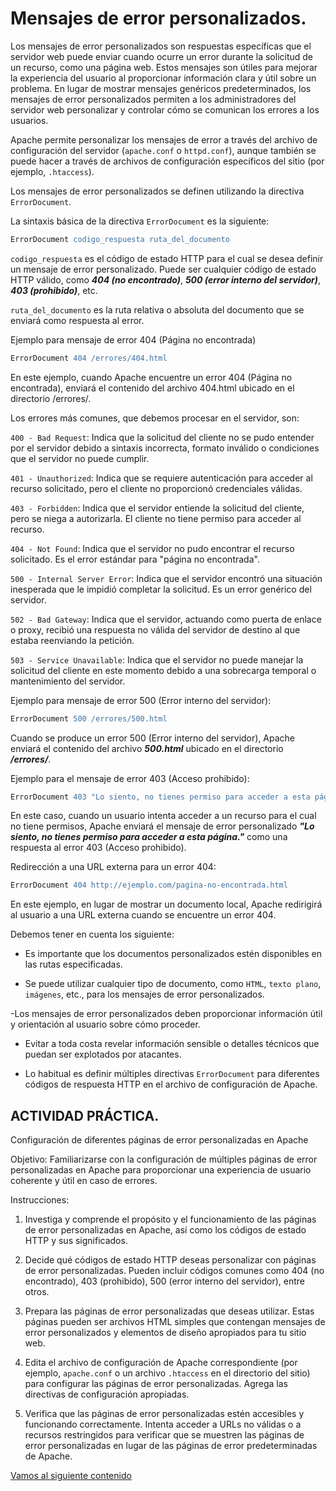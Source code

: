 # Mensajes de error personalizados.

Los mensajes de error personalizados son respuestas específicas que el servidor web puede enviar cuando ocurre un error durante la solicitud de un recurso, como una página web. Estos mensajes son útiles para mejorar la experiencia del usuario al proporcionar información clara y útil sobre un problema. En lugar de mostrar mensajes genéricos predeterminados, los mensajes de error personalizados permiten a los administradores del servidor web personalizar y controlar cómo se comunican los errores a los usuarios.

Apache permite personalizar los mensajes de error a través del archivo de configuración del servidor (`apache.conf` o `httpd.conf`), aunque también se puede hacer a través de archivos de configuración específicos del sitio (por ejemplo, `.htaccess`). 

Los mensajes de error personalizados se definen utilizando la directiva `ErrorDocument`.

La sintaxis básica de la directiva `ErrorDocument` es la siguiente:

```apache
ErrorDocument codigo_respuesta ruta_del_documento
```

`codigo_respuesta` es el código de estado HTTP para el cual se desea definir un mensaje de error personalizado. Puede ser cualquier código de estado HTTP válido, como ***404 (no encontrado)***, ***500 (error interno del servidor)***, ***403 (prohibido)***, etc.

`ruta_del_documento` es la ruta relativa o absoluta del documento que se enviará como respuesta al error. 

Ejemplo para mensaje de error 404 (Página no encontrada)
```apache
ErrorDocument 404 /errores/404.html
```

En este ejemplo, cuando Apache encuentre un error 404 (Página no encontrada), enviará el contenido del archivo 404.html ubicado en el directorio /errores/.

Los errores más comunes, que debemos procesar en el servidor, son:

`400 - Bad Request`: Indica que la solicitud del cliente no se pudo entender por el servidor debido a sintaxis incorrecta, formato inválido o condiciones que el servidor no puede cumplir.

`401 - Unauthorized`: Indica que se requiere autenticación para acceder al recurso solicitado, pero el cliente no proporcionó credenciales válidas.

`403 - Forbidden`: Indica que el servidor entiende la solicitud del cliente, pero se niega a autorizarla. El cliente no tiene permiso para acceder al recurso.

`404 - Not Found`: Indica que el servidor no pudo encontrar el recurso solicitado. Es el error estándar para "página no encontrada".

`500 - Internal Server Error`: Indica que el servidor encontró una situación inesperada que le impidió completar la solicitud. Es un error genérico del servidor.

`502 - Bad Gateway`: Indica que el servidor, actuando como puerta de enlace o proxy, recibió una respuesta no válida del servidor de destino al que estaba reenviando la petición.

`503 - Service Unavailable`: Indica que el servidor no puede manejar la solicitud del cliente en este momento debido a una sobrecarga temporal o mantenimiento del servidor.


Ejemplo para mensaje de error 500 (Error interno del servidor):
```apache
ErrorDocument 500 /errores/500.html
```

Cuando se produce un error 500 (Error interno del servidor), Apache enviará el contenido del archivo ***500.html*** ubicado en el directorio ***/errores/***.

Ejemplo para el mensaje de error 403 (Acceso prohibido):
```apache
ErrorDocument 403 "Lo siento, no tienes permiso para acceder a esta página."
```

En este caso, cuando un usuario intenta acceder a un recurso para el cual no tiene permisos, Apache enviará el mensaje de error personalizado ***"Lo siento, no tienes permiso para acceder a esta página."*** como una respuesta al error 403 (Acceso prohibido).

Redirección a una URL externa para un error 404:

```apache
ErrorDocument 404 http://ejemplo.com/pagina-no-encontrada.html
```

En este ejemplo, en lugar de mostrar un documento local, Apache redirigirá al usuario a una URL externa cuando se encuentre un error 404.


Debemos tener en cuenta los siguiente:

- Es importante que los documentos personalizados estén disponibles en las rutas especificadas.

- Se puede utilizar cualquier tipo de documento, como `HTML`, `texto plano`, `imágenes`, etc., para los mensajes de error personalizados.

-Los mensajes de error personalizados deben proporcionar información útil y orientación al usuario sobre cómo proceder.

- Evitar a toda costa revelar información sensible o detalles técnicos que puedan ser explotados por atacantes.

- Lo habitual es definir múltiples directivas `ErrorDocument` para diferentes códigos de respuesta HTTP en el archivo de configuración de Apache.

## ACTIVIDAD PRÁCTICA.

Configuración de diferentes páginas de error personalizadas en Apache

Objetivo: Familiarizarse con la configuración de múltiples páginas de error personalizadas en Apache para proporcionar una experiencia de usuario coherente y útil en caso de errores.

Instrucciones:

1. Investiga y comprende el propósito y el funcionamiento de las páginas de error personalizadas en Apache, así como los códigos de estado HTTP y sus significados.

2. Decide qué códigos de estado HTTP deseas personalizar con páginas de error personalizadas. Pueden incluir códigos comunes como 404 (no encontrado), 403 (prohibido), 500 (error interno del servidor), entre otros.

3. Prepara las páginas de error personalizadas que deseas utilizar. Estas páginas pueden ser archivos HTML simples que contengan mensajes de error personalizados y elementos de diseño apropiados para tu sitio web.

4. Edita el archivo de configuración de Apache correspondiente (por ejemplo, `apache.conf` o un archivo `.htaccess` en el directorio del sitio) para configurar las páginas de error personalizadas. Agrega las directivas de configuración apropiadas.

5. Verifica que las páginas de error personalizadas estén accesibles y funcionando correctamente. Intenta acceder a URLs no válidas o a recursos restringidos para verificar que se muestren las páginas de error personalizadas en lugar de las páginas de error predeterminadas de Apache.


[Vamos al siguiente contenido](./20-E.md)